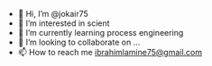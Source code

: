 - 👋 Hi, I’m @jokair75
- 👀 I’m interested in scient
- 🌱 I’m currently learning process engineering
- 💞️ I’m looking to collaborate on ...
- 📫 How to reach me ibrahimlamine75@gmail.com

<!---
jokair75/jokair75 is a ✨ special ✨ repository because its `README.md` (this file) appears on your GitHub profile.
You can click the Preview link to take a look at your changes.
--->
